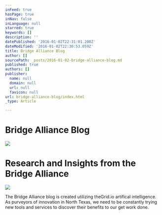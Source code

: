 ```yaml
---
inFeed: true
hasPage: true
inNav: false
inLanguage: null
starred: true
keywords: []
description: ''
datePublished: '2016-01-02T22:31:01.208Z'
dateModified: '2016-01-02T22:30:53.059Z'
title: Bridge Alliance Blog
author: []
sourcePath: _posts/2016-01-02-bridge-alliance-blog.md
published: true
authors: []
publisher:
  name: null
  domain: null
  url: null
  favicon: null
url: bridge-alliance-blog/index.html
_type: Article

---
```

# Bridge Alliance Blog
![](https://the-grid-user-content.s3-us-west-2.amazonaws.com/3900430f-92ac-468f-9a50-80cb468bcaff.png)

# Research and Insights from the Bridge Alliance
![](https://the-grid-user-content.s3-us-west-2.amazonaws.com/dfd742b0-ef64-4fd4-bc10-6fa9addbaa23.jpg)

The Bridge Alliance blog is created utilizing theGrid.io artifical intelligence. As purveyors of innovation in North Texas, we need to be constantly trying new tools and services to discover their benefits to our get work done.